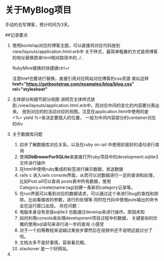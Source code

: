 # 关于MyBlog项目

手动的去写博客，预计时间为3天。

##记录要点

1. 使用bootstap对应的博客主题，可以直接将对应代码放到view/layouts/application.html.erb中
   关于样式，最简单粗暴的方式是用博客的地址替换原来html相对路径中的../..

   RubyMine替换的快捷键ctrl+r

   注意href也要进行替换，直接引用对应网站对应博客的css资源
   类似这样 **href="https://getbootstrap.com/examples/blog/blog.css" rel="stylesheet"**

2. 主体部分和细节部分视图
   讲网页主体样式放到./view/layouts/application.html.erb中，而对应中间的变化的内容要分离出来。
   放到对应的的活动对应的视图。注意在application.html中使用的是 <%= yield %>来决定要插入的位置，
   一般为中间内容部分的container对应的div

3. 关于数据库问题
   1. 初步了解数据库对应关系，以及在ruby on rail 中使用封装好的语句进行查询
   2. 使用**DbBrowerForSQLite**来直接打开ruby项目中的development.sqlite3文件进行操作
   3. 在html中使用ruby集成的标签进行展示数据，发送数据
   4. rails c 进入rails console界面，从而可以对数据进行一定的查询和处理，比如Post.all可以查询
   posts表中所有数据，使用Category.create(name:tag)创建一条新的category记录等。
   5. 在run界面可以看到对应的数据请求，可以通过这个来进行bug的查找和排除。比如看接收的参数，进行的处理等
   同时在代码中使用puts输出的命令会在运行窗口出现。
   存在问题：
   1. 电脑本身没有安装sqlite3 也能通过develop来进行操作。原因未知
   2. 如何利用console来处理development项目过程中的数据，
      关键是如何优雅的使用sql语句来进行进一步的查询
   小感受
   1. 对于一个初等教程来说越过某些步骤然后在视频中还不说明这就过分了哈。
   2. 文档太多不是好事情，容易看花眼。
   3. stackover 是一个好网站。

4. 

